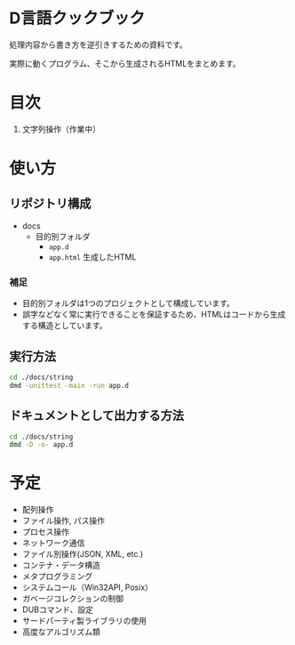 # D言語クックブック

処理内容から書き方を逆引きするための資料です。

実際に動くプログラム、そこから生成されるHTMLをまとめます。

# 目次
1. 文字列操作（作業中）

# 使い方
## リポジトリ構成
- docs
    - 目的別フォルダ
        - `app.d` 
        - `app.html` 生成したHTML

### 補足
- 目的別フォルダは1つのプロジェクトとして構成しています。
- 誤字などなく常に実行できることを保証するため、HTMLはコードから生成する構造としています。

## 実行方法

```bash
cd ./docs/string
dmd -unittest -main -run app.d
```

## ドキュメントとして出力する方法

```bash
cd ./docs/string
dmd -D -o- app.d
```

# 予定
- 配列操作
- ファイル操作, パス操作
- プロセス操作
- ネットワーク通信
- ファイル別操作(JSON, XML, etc.)
- コンテナ・データ構造
- メタプログラミング
- システムコール（Win32API, Posix）
- ガベージコレクションの制御
- DUBコマンド、設定
- サードパーティ製ライブラリの使用
- 高度なアルゴリズム類
